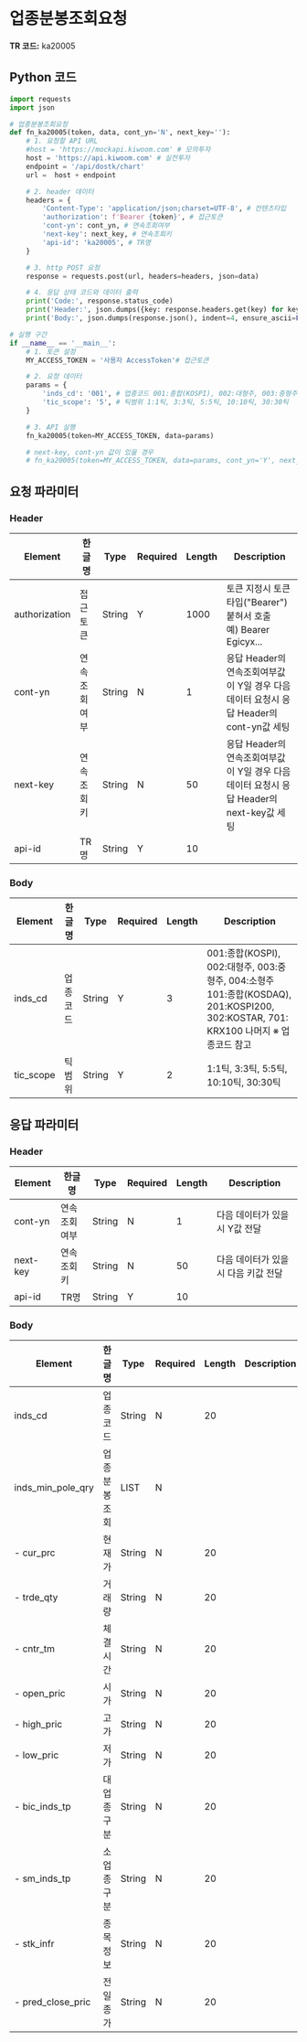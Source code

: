 # 업종분봉조회요청

**TR 코드:** ka20005

## Python 코드

```python
import requests
import json

# 업종분봉조회요청
def fn_ka20005(token, data, cont_yn='N', next_key=''):
	# 1. 요청할 API URL
	#host = 'https://mockapi.kiwoom.com' # 모의투자
	host = 'https://api.kiwoom.com' # 실전투자
	endpoint = '/api/dostk/chart'
	url =  host + endpoint

	# 2. header 데이터
	headers = {
		'Content-Type': 'application/json;charset=UTF-8', # 컨텐츠타입
		'authorization': f'Bearer {token}', # 접근토큰
		'cont-yn': cont_yn, # 연속조회여부
		'next-key': next_key, # 연속조회키
		'api-id': 'ka20005', # TR명
	}

	# 3. http POST 요청
	response = requests.post(url, headers=headers, json=data)

	# 4. 응답 상태 코드와 데이터 출력
	print('Code:', response.status_code)
	print('Header:', json.dumps({key: response.headers.get(key) for key in ['next-key', 'cont-yn', 'api-id']}, indent=4, ensure_ascii=False))
	print('Body:', json.dumps(response.json(), indent=4, ensure_ascii=False))  # JSON 응답을 파싱하여 출력

# 실행 구간
if __name__ == '__main__':
	# 1. 토큰 설정
	MY_ACCESS_TOKEN = '사용자 AccessToken'# 접근토큰

	# 2. 요청 데이터
	params = {
		'inds_cd': '001', # 업종코드 001:종합(KOSPI), 002:대형주, 003:중형주, 004:소형주 101:종합(KOSDAQ), 201:KOSPI200, 302:KOSTAR, 701: KRX100 나머지 ※ 업종코드 참고
		'tic_scope': '5', # 틱범위 1:1틱, 3:3틱, 5:5틱, 10:10틱, 30:30틱
	}

	# 3. API 실행
	fn_ka20005(token=MY_ACCESS_TOKEN, data=params)

	# next-key, cont-yn 값이 있을 경우
	# fn_ka20005(token=MY_ACCESS_TOKEN, data=params, cont_yn='Y', next_key='nextkey..')
```

## 요청 파라미터

### Header
| Element | 한글명 | Type | Required | Length | Description |
|---------|--------|------|----------|---------|-------------|
| authorization | 접근토큰 | String | Y | 1000 | 토큰 지정시 토큰타입("Bearer") 붙혀서 호출<br/>예) Bearer Egicyx... |
| cont-yn | 연속조회여부 | String | N | 1 | 응답 Header의 연속조회여부값이 Y일 경우 다음데이터 요청시 응답 Header의 cont-yn값 세팅 |
| next-key | 연속조회키 | String | N | 50 | 응답 Header의 연속조회여부값이 Y일 경우 다음데이터 요청시 응답 Header의 next-key값 세팅 |
| api-id | TR명 | String | Y | 10 |  |

### Body
| Element | 한글명 | Type | Required | Length | Description |
|---------|--------|------|----------|---------|-------------|
| inds_cd | 업종코드 | String | Y | 3 | 001:종합(KOSPI), 002:대형주, 003:중형주, 004:소형주 101:종합(KOSDAQ), 201:KOSPI200, 302:KOSTAR, 701: KRX100 나머지 ※ 업종코드 참고 |
| tic_scope | 틱범위 | String | Y | 2 | 1:1틱, 3:3틱, 5:5틱, 10:10틱, 30:30틱 |

## 응답 파라미터

### Header
| Element | 한글명 | Type | Required | Length | Description |
|---------|--------|------|----------|---------|-------------|
| cont-yn | 연속조회여부 | String | N | 1 | 다음 데이터가 있을시 Y값 전달 |
| next-key | 연속조회키 | String | N | 50 | 다음 데이터가 있을시 다음 키값 전달 |
| api-id | TR명 | String | Y | 10 |  |

### Body
| Element | 한글명 | Type | Required | Length | Description |
|---------|--------|------|----------|---------|-------------|
| inds_cd | 업종코드 | String | N | 20 |  |
| inds_min_pole_qry | 업종분봉조회 | LIST | N |  |  |
| - cur_prc | 현재가 | String | N | 20 |  |
| - trde_qty | 거래량 | String | N | 20 |  |
| - cntr_tm | 체결시간 | String | N | 20 |  |
| - open_pric | 시가 | String | N | 20 |  |
| - high_pric | 고가 | String | N | 20 |  |
| - low_pric | 저가 | String | N | 20 |  |
| - bic_inds_tp | 대업종구분 | String | N | 20 |  |
| - sm_inds_tp | 소업종구분 | String | N | 20 |  |
| - stk_infr | 종목정보 | String | N | 20 |  |
| - pred_close_pric | 전일종가 | String | N | 20 |  |